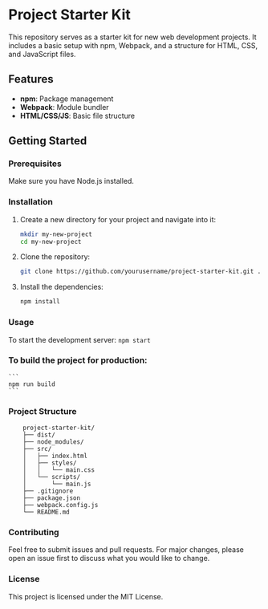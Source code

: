 # Project Starter Kit

This repository serves as a starter kit for new web development projects. It includes a basic setup with npm, Webpack, and a structure for HTML, CSS, and JavaScript files.

## Features

- **npm**: Package management
- **Webpack**: Module bundler
- **HTML/CSS/JS**: Basic file structure

## Getting Started

### Prerequisites

Make sure you have Node.js installed.

### Installation

1. Create a new directory for your project and navigate into it:
    ```bash
    mkdir my-new-project
    cd my-new-project
    ```
2. Clone the repository:
    ```bash
    git clone https://github.com/yourusername/project-starter-kit.git .
    ```
3. Install the dependencies:
    ```bash
    npm install
    ```

### Usage

To start the development server:
    ```
    npm start
    ```

### To build the project for production:
    ```
    npm run build
    ```
### Project Structure
```
    project-starter-kit/
    ├── dist/
    ├── node_modules/
    ├── src/
    │   ├── index.html
    │   ├── styles/
    │   │   └── main.css
    │   └── scripts/
    │       └── main.js
    ├── .gitignore
    ├── package.json
    ├── webpack.config.js
    └── README.md
```

### Contributing
Feel free to submit issues and pull requests. For major changes, please open an issue first to discuss what you would like to change.

### License
This project is licensed under the MIT License.